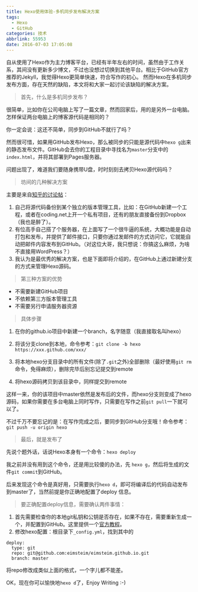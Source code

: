 ```yaml
---
title: Hexo使用体验-多机同步发布解决方案
tags:
  - Hexo
  - GitHub
categories: 技术
abbrlink: 55953
date: 2016-07-03 17:05:08
---
```

自从使用了Hexo作为主力博客平台，已经有半年左右的时间，虽然由于工作关系，其间没有更新多少博文，不过也没想过切换到其他平台。相比于GitHub官方推荐的Jekyll，我觉得Hexo更简单快速，符合写作的初心。
然而Hexo在多机同步发布方面，存在天然的缺陷，本文将和大家一起讨论该缺陷的解决方案。
<!--more-->
> 首先，什么是多机同步发布？

很简单，比如你在公司电脑上写了一篇文章，然而回家后，用的是另外一台电脑。怎样保证两台电脑上的博客源代码是相同的？

你一定会说：这还不简单，同步到GitHub不就行了吗？

然而很可惜，如果用GitHub发布Hexo，那么被同步的只能是源代码中`hexo g`出来的静态发布文件。GitHub会去你的工程目录中寻找名为`master`分支中的`index.html`，并将其部署到Pages服务器。

问题出现了，难道我们要随身携带U盘，时时刻刻去拷贝Hexo源代码吗？

> 坊间的几种解决方案

主要是来自[知乎的讨论帖](https://www.zhihu.com/question/21193762)：


1. 自己将源代码备份到某个独立的版本管理工具，比如：在GitHub新建一个工程，或者在coding.net上开一个私有项目，还有的朋友直接备份到Dropbox（我也是醉了）。
2. 有位高手自己搭了个服务器，在上面写了一个很牛逼的系统，大概功能是自动打包和发布，并提供了邮件接口，只要你通过发邮件的方式访问它，它就能自动把邮件内容发布到GitHub。（对这位大哥，我只想说：你搞这么麻烦，为啥不直接用WordPress？）
3. 我认为是最优秀的解决方案，也是下面即将介绍的，在GitHub上通过新建分支的方式来管理Hexo源码。

> 第三种方案的优势

* 不需要新建GitHub项目
* 不依赖第三方版本管理工具
* 不需要另行申请服务器资源

> 具体步骤

1. 在你的github.io项目中新建一个branch，名字随意（我直接取名叫hexo）
2. 将该分支clone到本地，命令参考：`git clone -b hexo https://xxx.github.com/xxx/`

3. 将本地hexo分支目录中的所有文件(除了`.git`之外)全部删除（最好使用`git rm`命令，免得麻烦），删除完毕后别忘记提交到remote
4. 将hexo源码拷贝到该目录中，同样提交到remote

这样一来，你的该项目中master依然是发布后的文件，而hexo分支则变成了hexo源码，如果你需要在多台电脑上同时写作，只需要在写作之前`git pull`一下就可以了。

不过千万不要忘记的是：在写作完成之后，要同步到GitHub分支哦！命令参考：
`git push -u origin hexo`

> 最后，就是发布了

先说个题外话，话说Hexo本身有一个命令：`hexo deploy`

我之前并没有用到这个命令，还是用比较傻的办法，先 `hexo g`，然后将生成的文件`git commit`到GitHub。

后来发现这个命令是真好用，只需要执行`hexo d`，即可将编译后的代码自动发布到master了，当然前提是你正确地配置了deploy 信息。

> 要正确配置deploy信息，需要确认两件事情：

1. 首先需要检查你的本地git私钥和公钥是否存在，如果不存在，需要重新生成一个，并配置到GitHub。这里提供一个[官方教程](https://help.github.com/articles/generating-an-ssh-key/)。
2. 修改hexo配置：根目录下`_config.yml`，找到其中的
```
deploy:
  type: git
  repo: git@github.com:eimsteim/eimsteim.github.io.git
  branch: master
```
将repo修改成类似上面的格式，一个字儿都不能差。

OK，现在你可以愉快地`hexo d`了，Enjoy Writing :-)
